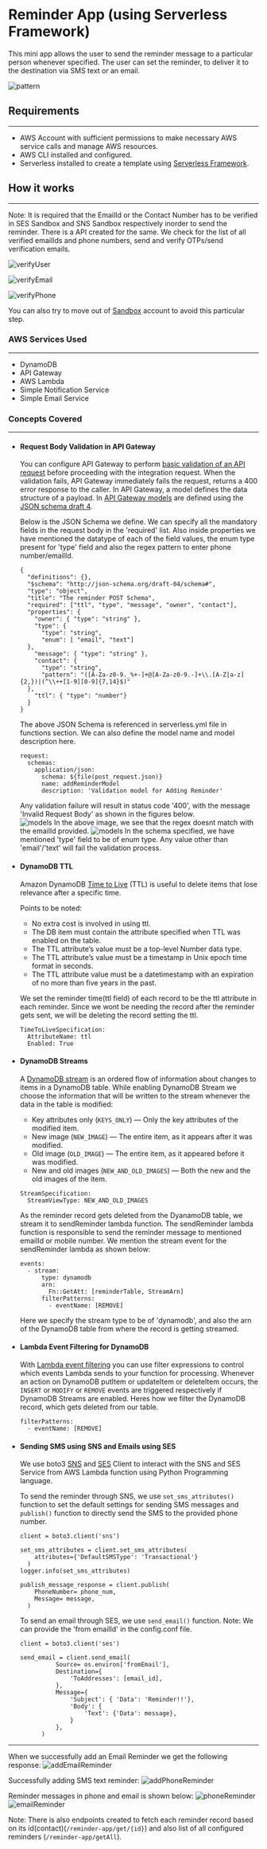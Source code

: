 # Reminder App (using Serverless Framework)

This mini app allows the user to send the reminder message to a particular person whenever specified. The user can set the reminder, to deliver it to the destination via SMS text or an email.


![pattern](https://github.com/AdithyaBNayak/serverless-reminder_app/blob/main/images/reminderapp.png) 


## Requirements
---
- AWS Account with sufficient permissions to make necessary AWS service calls and manage AWS resources.
- AWS CLI installed and configured.
- Serverless installed to create a template using [Serverless Framework](https://www.serverless.com/).



## How it works
---

Note: It is required that the EmailId or the Contact Number has to be verified in SES Sandbox and SNS Sandbox respectively inorder to send the reminder. There is a API created for the same.
We check for the list of all verified emailIds and phone numbers, send and verify OTPs/send verification emails.  

![verifyUser](https://github.com/AdithyaBNayak/serverless-reminder_app/blob/main/images/verifyUser.png)

![verifyEmail](https://github.com/AdithyaBNayak/serverless-reminder_app/blob/main/images/emailNotverified.png)

![verifyPhone](https://github.com/AdithyaBNayak/serverless-reminder_app/blob/main/images/phoneNotVerified.png)

You can also try to move out of [Sandbox](https://docs.aws.amazon.com/ses/latest/dg/request-production-access.html) account to avoid this particular step.


### AWS Services Used
---
- DynamoDB
- API Gateway
- AWS Lambda 
- Simple Notification Service
- Simple Email Service


### Concepts Covered
---
- #### Request Body Validation in API Gateway
  You can configure API Gateway to perform [basic validation of an API request](https://docs.aws.amazon.com/apigateway/latest/developerguide/api-gateway-method-request-validation.html) before proceeding with the integration request. When the validation fails, API Gateway immediately fails the request, returns a 400 error response to the caller.
  In API Gateway, a model defines the data structure of a payload. In [API Gateway models](https://docs.aws.amazon.com/apigateway/latest/developerguide/how-to-create-model.html) are defined using the [JSON schema draft 4](https://datatracker.ietf.org/doc/html/draft-zyp-json-schema-04).

  Below is the JSON Schema we define. We can specify all the mandatory fields in the request body in the 'required' list. Also inside properties we have mentioned the datatype of each of the field values, the enum type present for 'type' field and also the regex pattern to enter phone number/emailId.
  ```
  {
    "definitions": {},
    "$schema": "http://json-schema.org/draft-04/schema#",
    "type": "object",
    "title": "The reminder POST Schema",
    "required": ["ttl", "type", "message", "owner", "contact"],
    "properties": {
      "owner": { "type": "string" },
      "type": { 
        "type": "string",
        "enum": [ "email", "text"]
    },
      "message": { "type": "string" },
      "contact": { 
        "type": "string",
        "pattern": "([A-Za-z0-9._%+-]+@[A-Za-z0-9.-]+\\.[A-Z|a-z]{2,})|(^\\++[1-9][0-9]{7,14}$)"
    },
      "ttl": { "type": "number"}
    }
  }
  ```
  The above JSON Schema is referenced in serverless.yml file in functions section. We can also define the model name and model description here.
    ```
    request:
      schemas:
        application/json:
          schema: ${file(post_request.json)}
          name: addReminderModel
          description: 'Validation model for Adding Reminder'
    ```
  Any validation failure will result in status code '400', with the message 'Invalid Request Body' as shown in the figures below.  
  ![models](https://github.com/AdithyaBNayak/serverless-reminder_app/blob/main/images/contact-regexerror.png)
  In the above image, we see that the regex doesnt match with the emailId provided.
  ![models](https://github.com/AdithyaBNayak/serverless-reminder_app/blob/main/images/enum-error.png)
  In the schema specified, we have mentioned 'type' field to be of enum type. Any value other than 'email'/'text' will fail the validation process.

- #### DynamoDB TTL
  Amazon DynamoDB [Time to Live](https://docs.aws.amazon.com/amazondynamodb/latest/developerguide/TTL.html) (TTL) is useful to delete items that lose relevance after a specific time.

  Points to be noted:
  - No extra cost is involved in using ttl.
  - The DB item must contain the attribute specified when TTL was enabled on the table.
  - The TTL attribute’s value must be a top-level Number data type.
  - The TTL attribute’s value must be a timestamp in Unix epoch time format in seconds.
  - The TTL attribute value must be a datetimestamp with an expiration of no more than five years in the past.

  We set the reminder time(ttl field) of each record to be the ttl attribute in each reminder. Since we wont be needing the record after the reminder gets sent, we will be deleting the record setting the ttl.
  ```
  TimeToLiveSpecification: 
    AttributeName: ttl
    Enabled: True
  ```
    
- #### DynamoDB Streams
  A [DynamoDB stream](https://docs.aws.amazon.com/amazondynamodb/latest/developerguide/Streams.html) is an ordered flow of information about changes to items in a DynamoDB table.
  While enabling DynamoDB Stream we choose the information that will be written to the stream whenever the data in the table is modified:
    - Key attributes only (`KEYS_ONLY`) — Only the key attributes of the modified item.
    - New image (`NEW_IMAGE`) — The entire item, as it appears after it was modified.
    - Old image (`OLD_IMAGE`) — The entire item, as it appeared before it was modified.
    - New and old images (`NEW_AND_OLD_IMAGES`) — Both the new and the old images of the item.
  ```
  StreamSpecification: 
    StreamViewType: NEW_AND_OLD_IMAGES 
  ```

  As the reminder record gets deleted from the DyanamoDB table, we stream it to sendReminder lambda function. The sendReminder lambda function is responsible to send the reminder message to mentioned emailId or mobile number.
  We mention the stream event for the sendReminder lambda as shown below:
  ```
  events:
    - stream:
        type: dynamodb
        arn:
          Fn::GetAtt: [reminderTable, StreamArn]
        filterPatterns:
          - eventName: [REMOVE]
  ```
  Here we specify the stream type to be of 'dynamodb', and also the arn of the DynamoDB table from where the record is getting streamed.         
  
- #### Lambda Event Filtering for DynamoDB
  With [Lambda event filtering](https://docs.aws.amazon.com/lambda/latest/dg/invocation-eventfiltering.html) you can use filter expressions to control which events Lambda sends to your function for processing.
  Whenever an action on DynamoDB putItem or updateItem or deleteItem occurs, the `INSERT` or `MODIFY` or `REMOVE` events are triggered respectively if DynamoDB Streams are enabled.
  Heres how we filter the DynamoDB record, which gets deleted from our table.
  ```
  filterPatterns:
    - eventName: [REMOVE]
  ```
  
- #### Sending SMS using SNS and Emails using SES
  We use boto3 [SNS](https://boto3.amazonaws.com/v1/documentation/api/latest/reference/services/sns.html) and [SES](https://boto3.amazonaws.com/v1/documentation/api/latest/reference/services/ses.html) Client to interact with the SNS and SES Service from AWS Lambda function using Python Programming language.

  To send  the reminder through SNS, we use `set_sms_attributes()` function to set the default settings for sending SMS messages and `publish()` function to directly send the SMS to the provided phone number.
  ```
  client = boto3.client('sns')

  set_sms_attributes = client.set_sms_attributes(
      attributes={'DefaultSMSType': 'Transactional'}
    )
  logger.info(set_sms_attributes)
  
  publish_message_response = client.publish(
      PhoneNumber= phone_num,
      Message= message,        
    )
  ```
  To send an email through SES, we use `send_email()` function.
  Note: We can provide the 'from emailId' in the config.conf file.

  ```
  client = boto3.client('ses')

  send_email = client.send_email(
            Source= os.environ['fromEmail'],
            Destination={
                'ToAddresses': [email_id],                
            },
            Message={
                'Subject': { 'Data': 'Reminder!!'},
                'Body': {
                    'Text': {'Data': message},                    
                }
            },            
        )
  ```


---
When we successfully add an Email Reminder we get the following response:
![addEmailReminder](https://github.com/AdithyaBNayak/serverless-reminder_app/blob/main/images/addemailReminderSuccess.png)

Successfully adding SMS text reminder:
![addPhoneReminder](https://github.com/AdithyaBNayak/serverless-reminder_app/blob/main/images/success-addReminder.png)

Reminder messages in phone and email is shown below:
![phoneReminder](https://github.com/AdithyaBNayak/serverless-reminder_app/blob/main/images/text-reminder.jpeg)
![emailReminder](https://github.com/AdithyaBNayak/serverless-reminder_app/blob/main/images/email-reminder.jpeg)

Note: There is also endpoints created to fetch each reminder record based on its id(contact)(`/reminder-app/get/{id}`) and also list of all configured reminders (`/reminder-app/getAll`).